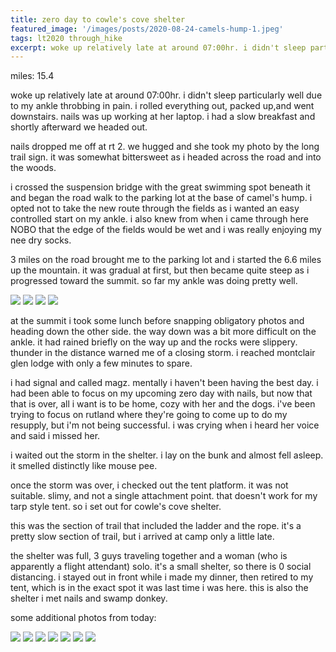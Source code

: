 ```yaml
---
title: zero day to cowle's cove shelter
featured_image: '/images/posts/2020-08-24-camels-hump-1.jpeg'
tags: lt2020 through_hike
excerpt: woke up relatively late at around 07:00hr. i didn't sleep particularly well due to my ankle throbbing in pain.
---
```


miles: 15.4

woke up relatively late at around 07:00hr. i didn't sleep particularly well due to my ankle throbbing in pain. i rolled everything out, packed up,and went downstairs. nails was up working at her laptop. i had a slow breakfast and shortly afterward we headed out.

nails dropped me off at rt 2. we hugged and she took my photo by the long trail sign. it was somewhat bittersweet as i headed across the road and into the woods.

i crossed the suspension bridge with the great swimming spot beneath it and began the road walk to the parking lot at the base of camel's hump. i opted not to take the new route through the fields as i wanted an easy controlled start on my ankle. i also knew from when i came through here NOBO that the edge of the fields would be wet and i was really enjoying my nee dry socks.

3 miles on the road brought me to the parking lot and i started the 6.6 miles up the mountain. it was gradual at first, but then became quite steep as i progressed toward the summit. so far my ankle was doing pretty well.

<div class="gallery" data-columns="2">
	<img src="/images/posts/2020-08-24-camels-hump-1.jpeg">
	<img src="/images/posts/2020-08-24-camels-hump-2.jpeg">
	<img src="/images/posts/2020-08-24-camels-hump-3.jpeg">
	<img src="/images/posts/2020-08-24-camels-hump-4.jpeg">
</div>

at the summit i took some lunch before snapping obligatory photos and heading down the other side. the way down was a bit more difficult on the ankle. it had rained briefly on the way up and the rocks were slippery. thunder in the distance warned me of a closing storm. i reached montclair glen lodge with only a few minutes to spare.

i had signal and called magz. mentally i haven't been having the best day. i had been able to focus on my upcoming zero day with nails, but now that that is over, all i want is to be home, cozy with her and the dogs. i've been trying to focus on rutland where they're going to come up to do my resupply, but i'm not being successful. i was crying when i heard her voice and said i missed her.

i waited out the storm in the shelter. i lay on the bunk and almost fell asleep. it smelled distinctly like mouse pee.

once the storm was over, i checked out the tent platform. it was not suitable. slimy, and not a single attachment point. that doesn't work for my tarp style tent. so i set out for cowle's cove shelter.

this was the section of trail that included the ladder and the rope. it's a pretty slow section of trail, but i arrived at camp only a little late.

the shelter was full, 3 guys traveling together and a woman (who is apparently a flight attendant) solo. it's a small shelter, so there is 0 social distancing. i stayed out in front while i made my dinner, then retired to my tent, which is in the exact spot it was last time i was here. this is also the shelter i met nails and swamp donkey.

some additional photos from today:

<div class="gallery" data-columns="2">
	<img src="/images/posts/2020-08-24-mushrooms-1.jpeg">
	<img src="/images/posts/2020-08-24-storm-1.jpeg">
	<img src="/images/posts/2020-08-24-storm-2.jpeg">
	<img src="/images/posts/2020-08-24-storm-3.jpeg">
	<img src="/images/posts/2020-08-24-view-1.jpeg">
	<img src="/images/posts/2020-08-24-mushrooms-2.jpeg">
	<img src="/images/posts/2020-08-24-view-2.jpeg">
</div>
